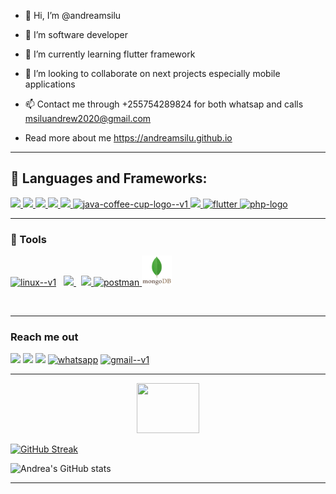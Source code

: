 
- 👋 Hi, I’m @andreamsilu
- 👀 I’m software developer
- 🌱 I’m currently learning flutter framework 
- 💞️ I’m looking to collaborate on next projects especially mobile applications
- 📫 Contact me through +255754289824 for both whatsap and calls
     msiluandrew2020@gmail.com

- Read more about me https://andreamsilu.github.io

---

<!---
andreamsilu/andreamsilu is a ✨ special ✨ repository because its `README.md` (this file) appears on your GitHub profile.
You can click the Preview link to take a look at your changes.
--->
## 🚀 **Languages and Frameworks**:
<div>
<p align="left"> 
<!--     <a href="https://reactjs.org/" target="_blank"> <img src="https://img.icons8.com/color/48/000000/react-native.png"/> </a> -->
    <a href="https://www.w3.org/html/" target="_blank"> <img src="https://img.icons8.com/color/48/000000/html-5.png"/> </a> 
    <a href="https://www.w3schools.com/css/" target="_blank"> <img src="https://img.icons8.com/color/48/000000/css3.png"/> </a> 
     <a href="https://developer.mozilla.org/en-US/docs/Web/JavaScript" target="_blank"> <img src="https://img.icons8.com/color/48/000000/javascript.png"/> </a> 
    <a href="https://getbootstrap.com" target="_blank"> <img src="https://img.icons8.com/color/48/000000/bootstrap.png"/> </a> 
    <a href="https://www.python.org" target="_blank"> <img src="https://img.icons8.com/color/48/000000/python.png"/> </a> 
     <a href="https://www.java.com/" target="_blank"> <img width="48" height="48" src="https://img.icons8.com/color/48/java-coffee-cup-logo--v1.png" alt="java-coffee-cup-logo--v1"/> </a> 
   <a href="https://firebase.google.com/" target="_blank"> <img src="https://img.icons8.com/color/48/000000/firebase.png"/> </a>
  <a href="https://flutter.dev/" target="_blank"> <img width="48" height="48" src="https://img.icons8.com/fluency/48/flutter.png" alt="flutter"/> </a>
    <a style="padding-right:8px;" href="https://www.php.net/" target="_blank"> <img width="50" height="50" src="https://img.icons8.com/ios-filled/50/7950F2/php-logo.png" alt="php-logo"/> </a>

<!--     <a href="https://expressjs.com" target="_blank"> <img src="https://raw.githubusercontent.com/devicons/devicon/master/icons/express/express-original-wordmark.svg" alt="express" width="40" height="40"/> </a> -->
</p>

---

<h3> 🚀 Tools  </h3>
<p align="left">
     <a style="padding-right:8px;" href="http://ubuntu.com/" target="_blank"> <img width="48" height="48" src="https://img.icons8.com/color/48/linux--v1.png" alt="linux--v1"/></a>
      <a style="padding-right:8px;" href="https://www.mysql.com/" target="_blank"> <img src="https://img.icons8.com/fluent/50/000000/mysql-logo.png"/> </a>
    <a href="https://git-scm.com/" target="_blank"> <img src="https://img.icons8.com/color/48/000000/git.png"/> </a> 
      <a href="https://postman.com" target="_blank"> <img src="https://www.vectorlogo.zone/logos/getpostman/getpostman-icon.svg" alt="postman" width="45" height="45"/> </a>  
 <a href="https://www.mongodb.com/" target="_blank"> 
         <img src="https://raw.githubusercontent.com/devicons/devicon/master/icons/mongodb/mongodb-original-wordmark.svg" alt="mongodb" width="48" height="48"/> </a> 
</p>
</div>

<br/>

---
 
<div>
<h3 align = "left">Reach me out </h3>
<p align="left">
<a href = "https://www.linkedin.com/in/andrea-msilu-4576aa214"><img src="https://img.icons8.com/fluent/48/000000/linkedin.png"/></a>
<a href = "https://twitter.com/@marxlin21"><img src="https://img.icons8.com/fluent/48/000000/twitter.png"/></a>
<a href = "https://instagram.com/andrewmsilu/"><img src="https://img.icons8.com/fluent/48/000000/instagram-new.png"/></a>
<a href = "https://wa.me/255754289824?text=Hi%20%F0%9F%91%8B%20am%20Andrew%20..%20how%20can%20I%20help%20you%3F%3F%20"/> <img width="48" height="48" src="https://img.icons8.com/3d-fluency/94/whatsapp.png" alt="whatsapp"/></a>
 <a href = "https://msiluandrew2020@gmail.com/"><img width="48" height="48" src="https://img.icons8.com/color/48/gmail--v1.png" alt="gmail--v1"/></a>
</p>
</div>

---
 <p align = "center">
   <img src="https://media.giphy.com/media/WUlplcMpOCEmTGBtBW/giphy.gif" width="100" height = "80" >   
 </p>


 
<p align ="center">
     
[![GitHub Streak](https://github-readme-streak-stats.herokuapp.com?user=andreamsilu&theme=blue-green&date_format=M%20j%5B%2C%20Y%5D)](https://git.io/streak-stats)

</p>

<p align = "center">
     
![Andrea's GitHub stats](https://github-readme-stats.vercel.app/api?username=andreamsilu&show_icons=true&theme=blue-green)

</p>


---


